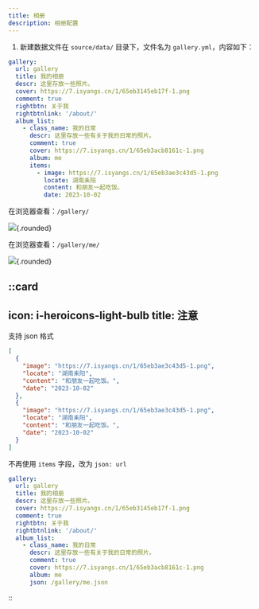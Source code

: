 ```yaml
---
title: 相册
description: 相册配置
---
```


1. 新建数据文件在 `source/data/` 目录下，文件名为 `gallery.yml`，内容如下：

```yaml [source/data/gallery.yml]
gallery:
  url: gallery
  title: 我的相册
  descr: 这里存放一些照片。
  cover: https://7.isyangs.cn/1/65eb3145eb17f-1.png
  comment: true
  rightbtn: 关于我
  rightbtnlink: '/about/'
  album_list:
    - class_name: 我的日常
      descr: 这里存放一些有关于我的日常的照片。
      comment: true
      cover: https://7.isyangs.cn/1/65eb3acb8161c-1.png
      album: me
      items:
        - image: https://7.isyangs.cn/1/65eb3ae3c43d5-1.png
          locate: 湖南耒阳
          content: 和朋友一起吃饭。
          date: 2023-10-02
```

在浏览器查看：`/gallery/`

![](https://7.isyangs.cn/1/65eb3afa0cef6-1.png){.rounded}

在浏览器查看：`/gallery/me/`

![](https://7.isyangs.cn/1/65eb3b1148d6b-1.png){.rounded}

::card
---
icon: i-heroicons-light-bulb
title: 注意
---
支持 json 格式
```json [test.json]
[
  {
    "image": "https://7.isyangs.cn/1/65eb3ae3c43d5-1.png",
    "locate": "湖南耒阳",
    "content": "和朋友一起吃饭。",
    "date": "2023-10-02"
  },
  {
    "image": "https://7.isyangs.cn/1/65eb3ae3c43d5-1.png",
    "locate": "湖南耒阳",
    "content": "和朋友一起吃饭。",
    "date": "2023-10-02"
  }
]
```

不再使用 `items` 字段，改为 `json: url`
  
  ```yaml [source/data/gallery.yml]
  gallery:
    url: gallery
    title: 我的相册
    descr: 这里存放一些照片。
    cover: https://7.isyangs.cn/1/65eb3145eb17f-1.png
    comment: true
    rightbtn: 关于我
    rightbtnlink: '/about/'
    album_list:
      - class_name: 我的日常
        descr: 这里存放一些有关于我的日常的照片。
        comment: true
        cover: https://7.isyangs.cn/1/65eb3acb8161c-1.png
        album: me
        json: /gallery/me.json
  ```
::
